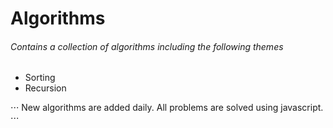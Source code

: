 # Algorithms

###### Contains a collection of algorithms including the following themes

- Sorting
- Recursion


⋅⋅⋅ New algorithms are added daily.  All problems are solved using javascript. ⋅⋅⋅
